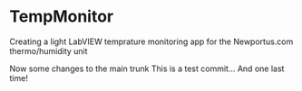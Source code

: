 # TempMonitor
Creating a light LabVIEW temprature monitoring app for the Newportus.com thermo/humidity unit

Now some changes to the main trunk
This is a test commit...
And one last time!